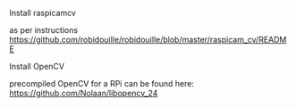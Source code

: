 Install raspicamcv

as per instructions https://github.com/robidouille/robidouille/blob/master/raspicam_cv/README

Install OpenCV

precompiled OpenCV for a RPi can be found here: https://github.com/Nolaan/libopencv_24

